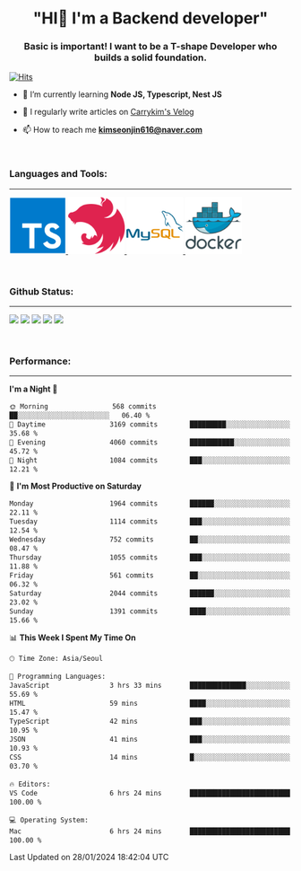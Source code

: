 <h1 align="center">"HI👋 I'm a Backend developer" </h1>
<h3 align="center">Basic is important! I want to be a T-shape Developer who builds a solid foundation.</h3>

[![Hits](https://hits.seeyoufarm.com/api/count/incr/badge.svg?url=https%3A%2F%2Fgithub.com%2Fgimseonjin&count_bg=%2318BFE5&title_bg=%23555555&icon=ko-fi.svg&icon_color=%23E7E7E7&title=hits&edge_flat=false)](https://hits.seeyoufarm.com)

- 🌱 I’m currently learning **Node JS, Typescript, Nest JS**

- 📝 I regularly write articles on [Carrykim's Velog](https://velog.io/@carrykim)

- 📫 How to reach me **kimseonjin616@naver.com**

<br/>

<h3 align="left">Languages and Tools:</h3>

***

<p align="left"> 
 <a href="https://www.typescriptlang.org/" target="_blank" rel="noreferrer"> <img src="https://raw.githubusercontent.com/devicons/devicon/master/icons/typescript/typescript-original.svg" alt="typescript" width="20%" height="20%"/> </a>
<a href="https://nestjs.com/" target="_blank" rel="noreferrer"> <img src="https://raw.githubusercontent.com/devicons/devicon/master/icons/nestjs/nestjs-plain.svg" alt="nestjs" width="20%" height="20%"/> </a> 
<a href="https://www.mysql.com/" target="_blank" rel="noreferrer"> <img src="https://raw.githubusercontent.com/devicons/devicon/master/icons/mysql/mysql-original-wordmark.svg" alt="mysql" width="20%" height="20%"/>  </a>
 <a href="https://www.docker.com/" target="_blank" rel="noreferrer"> <img src="https://raw.githubusercontent.com/devicons/devicon/master/icons/docker/docker-original-wordmark.svg" alt="docker" width="20%" height="20%"/> </a>
 </p>
</p>

<br/>

<h3 align="left">Github Status:</h3>

***

![](http://github-profile-summary-cards.vercel.app/api/cards/profile-details?username=gimseonjin&theme=nord_bright)
![](http://github-profile-summary-cards.vercel.app/api/cards/repos-per-language?username=gimseonjin&theme=nord_bright)
![](http://github-profile-summary-cards.vercel.app/api/cards/most-commit-language?username=gimseonjin&theme=nord_bright)
![](http://github-profile-summary-cards.vercel.app/api/cards/stats?username=gimseonjin&theme=nord_bright)
![](http://github-profile-summary-cards.vercel.app/api/cards/productive-time?username=gimseonjin&theme=nord_bright&utcOffset=8)


<br/>

<h3 align="left">Performance:</h3>

***

<!--START_SECTION:waka-->
**I'm a Night 🦉** 

```text
🌞 Morning                568 commits         ██░░░░░░░░░░░░░░░░░░░░░░░   06.40 % 
🌆 Daytime                3169 commits        █████████░░░░░░░░░░░░░░░░   35.68 % 
🌃 Evening                4060 commits        ███████████░░░░░░░░░░░░░░   45.72 % 
🌙 Night                  1084 commits        ███░░░░░░░░░░░░░░░░░░░░░░   12.21 % 
```
📅 **I'm Most Productive on Saturday** 

```text
Monday                   1964 commits        ██████░░░░░░░░░░░░░░░░░░░   22.11 % 
Tuesday                  1114 commits        ███░░░░░░░░░░░░░░░░░░░░░░   12.54 % 
Wednesday                752 commits         ██░░░░░░░░░░░░░░░░░░░░░░░   08.47 % 
Thursday                 1055 commits        ███░░░░░░░░░░░░░░░░░░░░░░   11.88 % 
Friday                   561 commits         ██░░░░░░░░░░░░░░░░░░░░░░░   06.32 % 
Saturday                 2044 commits        ██████░░░░░░░░░░░░░░░░░░░   23.02 % 
Sunday                   1391 commits        ████░░░░░░░░░░░░░░░░░░░░░   15.66 % 
```


📊 **This Week I Spent My Time On** 

```text
🕑︎ Time Zone: Asia/Seoul

💬 Programming Languages: 
JavaScript               3 hrs 33 mins       ██████████████░░░░░░░░░░░   55.69 % 
HTML                     59 mins             ████░░░░░░░░░░░░░░░░░░░░░   15.47 % 
TypeScript               42 mins             ███░░░░░░░░░░░░░░░░░░░░░░   10.95 % 
JSON                     41 mins             ███░░░░░░░░░░░░░░░░░░░░░░   10.93 % 
CSS                      14 mins             █░░░░░░░░░░░░░░░░░░░░░░░░   03.70 % 

🔥 Editors: 
VS Code                  6 hrs 24 mins       █████████████████████████   100.00 % 

💻 Operating System: 
Mac                      6 hrs 24 mins       █████████████████████████   100.00 % 
```


 Last Updated on 28/01/2024 18:42:04 UTC
<!--END_SECTION:waka-->

<div align="center">
  
